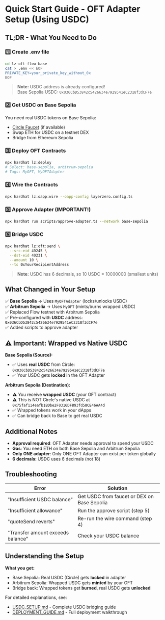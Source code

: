 # Quick Start Guide - OFT Adapter Setup (Using USDC)

## TL;DR - What You Need to Do

### 1️⃣ Create .env file
```bash
cd lz-oft-flow-base
cat > .env << EOF
PRIVATE_KEY=your_private_key_without_0x
EOF
```

> **Note:** USDC address is already configured!  
> Base Sepolia USDC: `0x036CbD53842c5426634e7929541eC2318f3dCF7e`

### 2️⃣ Get USDC on Base Sepolia
You need real USDC tokens on Base Sepolia:
- [Circle Faucet](https://faucet.circle.com/) (if available)
- Swap ETH for USDC on a testnet DEX
- Bridge from Ethereum Sepolia

### 3️⃣ Deploy OFT Contracts
```bash
npx hardhat lz:deploy
# Select: base-sepolia, arbitrum-sepolia
# Tags: MyOFT, MyOFTAdapter
```

### 4️⃣ Wire the Contracts
```bash
npx hardhat lz:oapp:wire --oapp-config layerzero.config.ts
```

### 5️⃣ Approve Adapter (IMPORTANT!)
```bash
npx hardhat run scripts/approve-adapter.ts --network base-sepolia
```

### 6️⃣ Bridge USDC
```bash
npx hardhat lz:oft:send \
  --src-eid 40245 \
  --dst-eid 40231 \
  --amount 10 \
  --to 0xYourRecipientAddress
```

> **Note:** USDC has 6 decimals, so 10 USDC = 10000000 (smallest units)

## What Changed in Your Setup

✅ **Base Sepolia** → Uses `MyOFTAdapter` (locks/unlocks USDC)  
✅ **Arbitrum Sepolia** → Uses `MyOFT` (mints/burns wrapped USDC)  
✅ Replaced Flow testnet with Arbitrum Sepolia  
✅ Pre-configured with **USDC** address: `0x036CbD53842c5426634e7929541eC2318f3dCF7e`  
✅ Added scripts to approve adapter

## ⚠️ Important: Wrapped vs Native USDC

**Base Sepolia (Source):**
- ✅ Uses **real USDC** from Circle: `0x036CbD53842c5426634e7929541eC2318f3dCF7e`
- ✅ Your USDC gets **locked** in the OFT Adapter

**Arbitrum Sepolia (Destination):**
- ⚠️ You receive **wrapped USDC** (your OFT contract)
- ⚠️ This is NOT Circle's native USDC at `0x75faf114eafb1BDbe2F0316DF893fd58CE46AA4d`
- ✅ Wrapped tokens work in your dApps
- ✅ Can bridge back to Base to get real USDC

## Additional Notes

- **Approval required**: OFT Adapter needs approval to spend your USDC
- **Gas**: You need ETH on both Base Sepolia and Arbitrum Sepolia
- **Only ONE adapter**: Only ONE OFT Adapter can exist per token globally
- **6 decimals**: USDC uses 6 decimals (not 18)

## Troubleshooting

| Error | Solution |
|-------|----------|
| "Insufficient USDC balance" | Get USDC from faucet or DEX on Base Sepolia |
| "Insufficient allowance" | Run the approve script (step 5) |
| "quoteSend reverts" | Re-run the wire command (step 4) |
| "Transfer amount exceeds balance" | Check your USDC balance |

## Understanding the Setup

**What you get:**
- Base Sepolia: Real USDC (Circle) gets **locked** in adapter
- Arbitrum Sepolia: Wrapped USDC gets **minted** by your OFT
- Bridge back: Wrapped tokens get **burned**, real USDC gets **unlocked**

For detailed explanations, see:
- [USDC_SETUP.md](./USDC_SETUP.md) - Complete USDC bridging guide
- [DEPLOYMENT_GUIDE.md](./DEPLOYMENT_GUIDE.md) - Full deployment walkthrough

